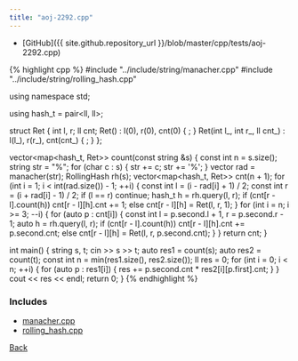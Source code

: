 ```yaml
---
title: "aoj-2292.cpp"
---
```


- [GitHub]({{ site.github.repository_url }}/blob/master/cpp/tests/aoj-2292.cpp)

{% highlight cpp %}
#include "../include/string/manacher.cpp"
#include "../include/string/rolling_hash.cpp"

using namespace std;

using hash_t = pair<ll, ll>;

struct Ret {
  int l, r;
  ll cnt;
  Ret() : l(0), r(0), cnt(0) { ; }
  Ret(int l_, int r_, ll cnt_) : l(l_), r(r_), cnt(cnt_) { ; }
};

vector<map<hash_t, Ret>> count(const string &s) {
  const int n = s.size();
  string str = "%";
  for (char c : s) {
    str += c;
    str += '%';
  }
  vector<int> rad = manacher(str);
  RollingHash rh(s);
  vector<map<hash_t, Ret>> cnt(n + 1);
  for (int i = 1; i < int(rad.size()) - 1; ++i) {
    const int l = (i - rad[i] + 1) / 2;
    const int r = (i + rad[i] - 1) / 2;
    if (l == r) continue;
    hash_t h = rh.query(l, r);
    if (cnt[r - l].count(h))
      cnt[r - l][h].cnt += 1;
    else
      cnt[r - l][h] = Ret(l, r, 1);
  }
  for (int i = n; i >= 3; --i) {
    for (auto p : cnt[i]) {
      const int l = p.second.l + 1, r = p.second.r - 1;
      auto h = rh.query(l, r);
      if (cnt[r - l].count(h))
        cnt[r - l][h].cnt += p.second.cnt;
      else
        cnt[r - l][h] = Ret(l, r, p.second.cnt);
    }
  }
  return cnt;
}

int main() {
  string s, t;
  cin >> s >> t;
  auto res1 = count(s);
  auto res2 = count(t);
  const int n = min(res1.size(), res2.size());
  ll res = 0;
  for (int i = 0; i < n; ++i) {
    for (auto p : res1[i]) {
      res += p.second.cnt * res2[i][p.first].cnt;
    }
  }
  cout << res << endl;
  return 0;
}
{% endhighlight %}

### Includes

- [manacher.cpp](../include/string/manacher)
- [rolling_hash.cpp](../include/string/rolling_hash)

[Back](..)
